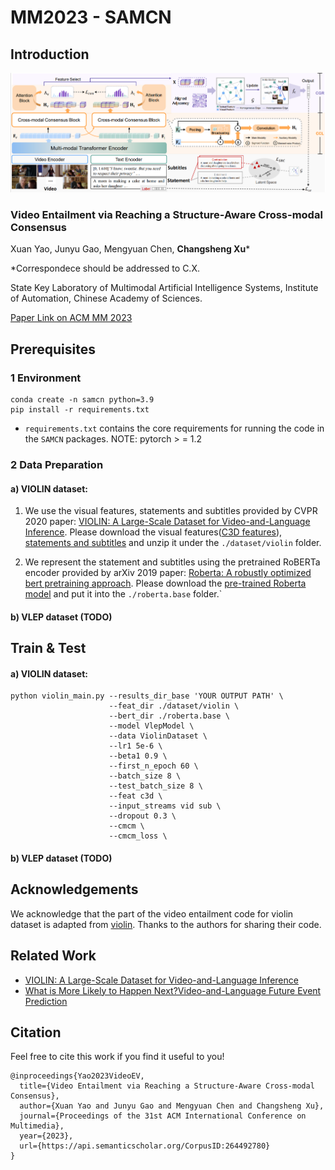 # MM2023 - SAMCN
## Introduction

![image](img/SAMCN.png)

### Video Entailment via Reaching a Structure-Aware Cross-modal Consensus

Xuan Yao, Junyu Gao, Mengyuan Chen, **Changsheng Xu***

*Correspondece should be addressed to C.X.

State Key Laboratory of Multimodal Artificial Intelligence Systems, Institute of Automation, Chinese Academy of Sciences.

[Paper Link on ACM MM 2023](https://dl.acm.org/doi/10.1145/3581783.3612345) 


## Prerequisites
### 1 Environment

```
conda create -n samcn python=3.9
pip install -r requirements.txt
```
* `requirements.txt` contains the core requirements for running the code in the `SAMCN` packages.
NOTE: pytorch > = 1.2

### 2 Data Preparation
#### a) VIOLIN dataset:

1. We use the visual features, statements and subtitles provided by CVPR 2020 paper: [VIOLIN: A Large-Scale Dataset for Video-and-Language Inference](https://arxiv.org/pdf/2003.11618.pdf). Please download the visual features([C3D features](https://drive.google.com/file/d/10MQ_ceFdhtJYP3CYmm1JoBAQSmnvzv-w/view?pli=1)), [statements and subtitles](https://drive.google.com/file/d/15XS7F_En90CHnSLrRmQ0M1bqEObuqt1-/view) and unzip it under the `./dataset/violin` folder.


2. We represent the statement and subtitles using the pretrained RoBERTa encoder provided by arXiv 2019 paper: [Roberta: A robustly optimized bert pretraining approach](https://arxiv.org/pdf/1907.11692.pdf). Please download the [pre-trained Roberta model]( https://huggingface.co/roberta-base/tree/main) and put it into the `./roberta.base` folder.`
  

#### b) VLEP dataset (TODO)



## Train & Test

#### a) VIOLIN dataset:
```
python violin_main.py --results_dir_base 'YOUR OUTPUT PATH' \
                      --feat_dir ./dataset/violin \
                      --bert_dir ./roberta.base \
                      --model VlepModel \
                      --data ViolinDataset \
                      --lr1 5e-6 \
                      --beta1 0.9 \
                      --first_n_epoch 60 \
                      --batch_size 8 \
                      --test_batch_size 8 \
                      --feat c3d \
                      --input_streams vid sub \
                      --dropout 0.3 \
                      --cmcm \
                      --cmcm_loss \
```

#### b) VLEP dataset (TODO)


## Acknowledgements
We acknowledge that the part of the video entailment code for violin dataset is adapted from [violin](https://github.com/jimmy646/violin). Thanks to the authors for sharing their code.


## Related Work

* [VIOLIN: A Large-Scale Dataset for Video-and-Language Inference](https://arxiv.org/pdf/2003.11618.pdf)
* [What is More Likely to Happen Next?Video-and-Language Future Event Prediction](https://arxiv.org/pdf/2010.07999.pdf)

## Citation

Feel free to cite this work if you find it useful to you!
```
@inproceedings{Yao2023VideoEV,
  title={Video Entailment via Reaching a Structure-Aware Cross-modal Consensus},
  author={Xuan Yao and Junyu Gao and Mengyuan Chen and Changsheng Xu},
  journal={Proceedings of the 31st ACM International Conference on Multimedia},
  year={2023},
  url={https://api.semanticscholar.org/CorpusID:264492780}
}
```




